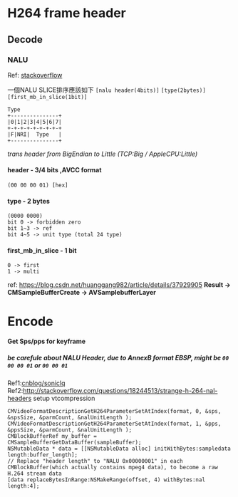 # H264 frame header

## Decode
### NALU
Ref: [stackoverflow](https://stackoverflow.com/questions/28396622/extracting-h264-from-cmblockbuffer)

一個NALU SLICE排序應該如下
`[nalu header(4bits)]` `[type(2bytes)]` `[first_mb_in_slice(1bit)]`
```
Type
+---------------+ 
|0|1|2|3|4|5|6|7| 
+-+-+-+-+-+-+-+-+ 
|F|NRI|  Type   | 
+---------------+
```
*trans header from BigEndian to Little (TCP:Big / AppleCPU:Little)*
#### header - 3/4 bits ,AVCC format
```
(00 00 00 01) [hex]
```
#### type - 2 bytes
```
(0000 0000)
bit 0 -> forbidden zero
bit 1~3 -> ref
bit 4~5 -> unit type (total 24 type)
```
#### first_mb_in_slice - 1 bit
```
0 -> first
1 -> multi
```
ref: https://blog.csdn.net/huanggang982/article/details/37929905
**Result -> CMSampleBufferCreate -> AVSamplebufferLayer**

# Encode
#### Get Sps/pps for keyframe 
##### be carefule about NALU Header, due to AnnexB format EBSP, might be `00 00 00 01` or `00 00 01` 
Ref1:[cnblog/soniclq](https://www.cnblogs.com/soniclq/archive/2012/05/04/2482185.html)
Ref2:http://stackoverflow.com/questions/18244513/strange-h-264-nal-headers
setup vtcompression
```objc
CMVideoFormatDescriptionGetH264ParameterSetAtIndex(format, 0, &sps, &spsSize, &parmCount, &nalUnitLength );
CMVideoFormatDescriptionGetH264ParameterSetAtIndex(format, 1, &pps, &ppsSize, &parmCount, &nalUnitLength );
CMBlockBufferRef my_buffer = CMSampleBufferGetDataBuffer(sampleBuffer);
NSMutableData * data = [[NSMutableData alloc] initWithBytes:sampledata length:buffer_length];
// Replace "header length" to "NALU 0x00000001" in each CMBlockBuffer(which actually contains mpeg4 data), to become a raw H.264 stream data
[data replaceBytesInRange:NSMakeRange(offset, 4) withBytes:nal length:4];
```
​

